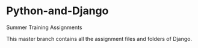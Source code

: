 # Python-and-Django
Summer Training Assignments

This master branch contains all the assignment files and folders of Django.
